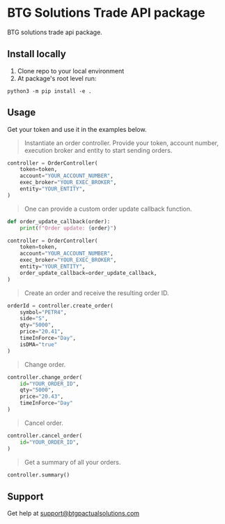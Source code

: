 # BTG Solutions Trade API package

BTG solutions trade api package.


## Install locally

1. Clone repo to your local environment
2. At package's root level run:

```
python3 -m pip install -e .
```

## Usage

Get your token and use it in the examples below.

> Instantiate an order controller. Provide your token, account number, execution broker and entity to start sending orders.

```Python
controller = OrderController(
    token=token,
    account="YOUR_ACCOUNT_NUMBER",
    exec_broker="YOUR_EXEC_BROKER",
    entity="YOUR_ENTITY",
)
```

> One can provide a custom order update callback function.

```Python
def order_update_callback(order):
    print(f"Order update: {order}")

controller = OrderController(
    token=token,
    account="YOUR_ACCOUNT_NUMBER",
    exec_broker="YOUR_EXEC_BROKER",
    entity="YOUR_ENTITY",
    order_update_callback=order_update_callback,
)
```

> Create an order and receive the resulting order ID.

```Python
orderId = controller.create_order(
    symbol="PETR4",
    side="S",
    qty="5000",
    price="20.41",
    timeInForce="Day",
    isDMA="true"
)
```
> Change order.

```Python
controller.change_order(
    id="YOUR_ORDER_ID",
    qty="5000",
    price="20.43",
    timeInForce="Day"
)
```

> Cancel order.

```Python
controller.cancel_order(
    id="YOUR_ORDER_ID",
)
```

> Get a summary of all your orders.

```Python
controller.summary()
```

## Support

Get help at support@btgpactualsolutions.com